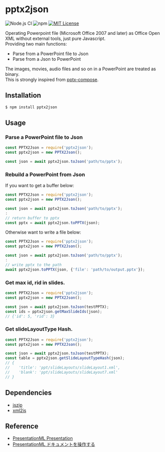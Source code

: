 # pptx2json

![Node.js CI](https://github.com/x1-/pptx2json/workflows/Node.js%20CI/badge.svg?branch=master)
![npm](https://img.shields.io/npm/v/npm)
[![MIT License](http://img.shields.io/badge/license-MIT-blue.svg?style=flat)](LICENSE)

Operating Powerpoint file (Microsoft Office 2007 and later) as Office Open XML without external tools, just pure Javascript.  
Providing two main functions:
- Parse from a PowerPoint file to Json
- Parse from a Json to PowerPoint

The images, movies, audio files and so on in a PowerPoint are treated as binary.  
This is strongly inspired from [pptx-compose](https://github.com/shobhitsharma/pptx-compose).  

## Installation

```sh
$ npm install pptx2json
```

## Usage

### Parse a PowerPoint file to Json

```javascript
const PPTX2Json = require('pptx2json');
const pptx2json = new PPTX2Json();

const json = await pptx2json.toJson('path/to/pptx');
```

### Rebuild a PowerPoint from Json

If you want to get a buffer below:

```javascript
const PPTX2Json = require('pptx2json');
const pptx2json = new PPTX2Json();

const json = await pptx2json.toJson('path/to/pptx');
:
// return buffer to pptx 
const pptx = await pptx2json.toPPTX(json);
```

Otherwise want to write a file below:

```javascript
const PPTX2Json = require('pptx2json');
const pptx2json = new PPTX2Json();

const json = await pptx2json.toJson('path/to/pptx');
:
// write pptx to the path 
await pptx2json.toPPTX(json, {'file': 'path/to/output.pptx'});
```

### Get max id, rid in slides.

```javascript
const PPTX2Json = require('pptx2json');
const pptx2json = new PPTX2Json();

const json = await pptx2json.toJson(testPPTX);
const ids = pptx2json.getMaxSlideIds(json);
// {'id': 5, 'rid': 3}
```

### Get slideLayoutType Hash.

```javascript
const PPTX2Json = require('pptx2json');
const pptx2json = new PPTX2Json();

const json = await pptx2json.toJson(testPPTX);
const table = pptx2json.getSlideLayoutTypeHash(json);
// {
//    'title': 'ppt/slideLayouts/slideLayout1.xml',
//    'blank': 'ppt/slideLayouts/slideLayout7.xml'
// }
```

## Dependencies

- [jszip](https://github.com/Stuk/jszip)
- [xml2js](https://github.com/Leonidas-from-XIV/node-xml2js)


## Reference

- [PresentationML Presentation](http://officeopenxml.com/prPresentation.php)
- [PresentationML ドキュメントを操作する](https://docs.microsoft.com/ja-jp/office/open-xml/working-with-presentationml-documents)
